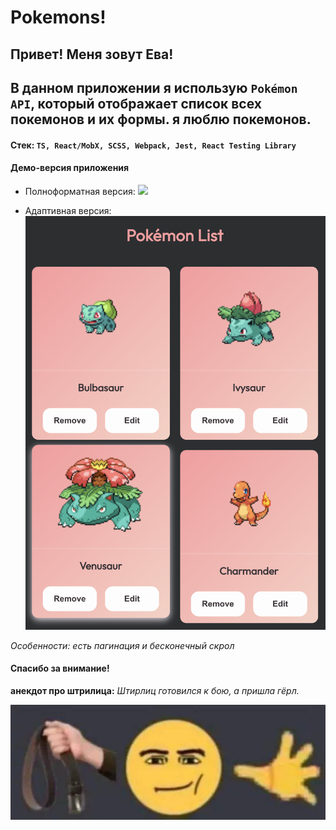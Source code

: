 # Pokemons!

## Привет! Меня зовут Ева!
## В данном приложении я использую `Pokémon API`, который отображает список всех покемонов и их формы. я люблю покемонов.

#### Стек: `TS, React/MobX, SCSS, Webpack, Jest, React Testing Library`

#### Демо-версия приложения

- Полноформатная версия: 
![](<tech-test-1/demo/Screenshot 2025-01-19 at 5.00.29 PM.png>)

- Адаптивная версия:
![Alt text](<tech-test-1/demo/Screenshot 2025-01-19 at 5.03.54 PM.png>)

*Особенности: есть пагинация и бесконечный скрол*

#### Спасибо за внимание!

**анекдот про штрилица:**
*Штирлиц готовился к бою, а пришла гёрл.*

![Alt text](tech-test-1/demo/photo_2025-01-19_17-20-42.jpg)
